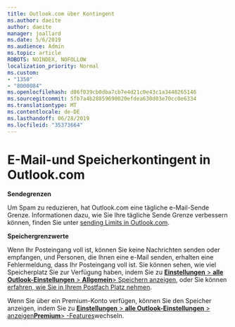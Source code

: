 ```yaml
---
title: Outlook.com über Kontingent
ms.author: daeite
author: daeite
manager: joallard
ms.date: 5/6/2019
ms.audience: Admin
ms.topic: article
ROBOTS: NOINDEX, NOFOLLOW
localization_priority: Normal
ms.custom:
- "1350"
- "8000084"
ms.openlocfilehash: d86f039cb0dba7cb7e4d21c0e43c1a3448265146
ms.sourcegitcommit: 5fb7a4b28859690020efdea630d03e70cc0e6334
ms.translationtype: MT
ms.contentlocale: de-DE
ms.lasthandoff: 06/28/2019
ms.locfileid: "35373664"
---
```

# <a name="email-and-storage-quota-in-outlookcom"></a>E-Mail-und Speicherkontingent in Outlook.com

**Sendegrenzen**

Um Spam zu reduzieren, hat Outlook.com eine tägliche e-Mail-Sende Grenze. Informationen dazu, wie Sie Ihre tägliche Sende Grenze verbessern können, finden Sie unter [sending Limits in Outlook.com](https://support.office.com/article/279ee200-594c-40f0-9ec8-bb6af7735c2e).

**Speichergrenzwerte**

Wenn Ihr Posteingang voll ist, können Sie keine Nachrichten senden oder empfangen, und Personen, die Ihnen eine e-Mail senden, erhalten eine Fehlermeldung, dass Ihr Posteingang voll ist. Sie können sehen, wie viel Speicherplatz Sie zur Verfügung haben, indem Sie zu [ **Einstellungen** > **alle Outlook-Einstellungen** > **Allgemein**> Speichern anzeigen](https://outlook.live.com/mail/options/general/storage), oder Sie können [erfahren, wie Sie in Ihrem Postfach Platz nehmen](https://support.office.com/article/7ac99134-69e5-4619-ac0b-2d313bba5e9e).

Wenn Sie über ein Premium-Konto verfügen, können Sie den Speicher anzeigen, indem Sie zu [ **Einstellungen** > **alle Outlook-Einstellungen** > anzeigen**Premium**> -Features](https://outlook.live.com/mail/options/premium/features)wechseln.